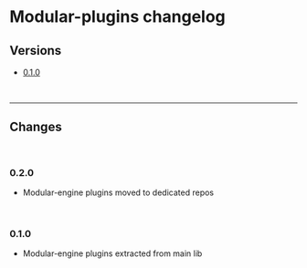 # Modular-plugins changelog

## Versions

- [0.1.0](#010)

<br>

---

## Changes

<br>

### 0.2.0

- Modular-engine plugins moved to dedicated repos


<br>

### 0.1.0

- Modular-engine plugins extracted from main lib
